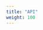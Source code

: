 ```yaml
---
title: "API"
weight: 100
---
```


<link
  rel="stylesheet"
  type="text/css"
  href="https://unpkg.com/swagger-ui-dist@3.51.0/swagger-ui.css"
/>
<style>
  body {
    line-height: 1.7;
  }
  .swagger-ui .info .title small pre {
    background-color: inherit;
    padding: inherit;
  }
  .swagger-ui .scheme-container { display: none !important; } 
</style>

<div id="swagger-ui"></div>

<script src="https://unpkg.com/swagger-ui-dist@3.51.0/swagger-ui-standalone-preset.js"></script>
<script src="https://unpkg.com/swagger-ui-dist@3.51.0/swagger-ui-bundle.js"></script>
<script>
  window.onload = function () {
    // Begin Swagger UI call region
    const ui = SwaggerUIBundle({
      url: "/v2.0/swagger.yaml",
      dom_id: '#swagger-ui',
      deepLinking: true,
      presets: [
        SwaggerUIBundle.presets.apis,
        SwaggerUIStandalonePreset
      ],
      plugins: [
        SwaggerUIBundle.plugins.DownloadUrl
      ],
      layout: "BaseLayout"
    })
    // End Swagger UI call region

    window.ui = ui
  }
</script>
